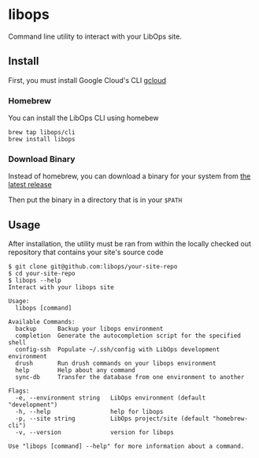 # libops

Command line utility to interact with your LibOps site.

## Install

First, you must install Google Cloud's CLI [gcloud](https://cloud.google.com/sdk/docs/install)

### Homebrew
You can install the LibOps CLI using homebew
```
brew tap libops/cli
brew install libops
```

### Download Binary

Instead of homebrew, you can download a binary for your system from [the latest release](https://github.com/LibOps/homebrew-cli/releases/latest)

Then put the binary in a directory that is in your `$PATH`

## Usage

After installation, the utility must be ran from within the locally checked out repository that contains your site's source code

```
$ git clone git@github.com:libops/your-site-repo
$ cd your-site-repo
$ libops --help                       
Interact with your libops site

Usage:
  libops [command]

Available Commands:
  backup      Backup your libops environment
  completion  Generate the autocompletion script for the specified shell
  config-ssh  Populate ~/.ssh/config with LibOps development environment
  drush       Run drush commands on your libops environment
  help        Help about any command
  sync-db     Transfer the database from one environment to another

Flags:
  -e, --environment string   LibOps environment (default "development")
  -h, --help                 help for libops
  -p, --site string          LibOps project/site (default "homebrew-cli")
  -v, --version              version for libops

Use "libops [command] --help" for more information about a command.
```
